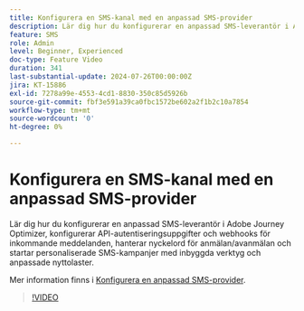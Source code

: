 ```yaml
---
title: Konfigurera en SMS-kanal med en anpassad SMS-provider
description: Lär dig hur du konfigurerar en anpassad SMS-leverantör i Adobe Journey Optimizer, konfigurerar API-autentiseringsuppgifter och webhooks för inkommande meddelanden, hanterar nyckelord för anmälan/avanmälan och startar personaliserade SMS-kampanjer med inbyggda verktyg och anpassade nyttolaster.
feature: SMS
role: Admin
level: Beginner, Experienced
doc-type: Feature Video
duration: 341
last-substantial-update: 2024-07-26T00:00:00Z
jira: KT-15886
exl-id: 7278a99e-4553-4cd1-8830-350c85d5926b
source-git-commit: fbf3e591a39ca0fbc1572be602a2f1b2c10a7854
workflow-type: tm+mt
source-wordcount: '0'
ht-degree: 0%

---
```


# Konfigurera en SMS-kanal med en anpassad SMS-provider

Lär dig hur du konfigurerar en anpassad SMS-leverantör i Adobe Journey Optimizer, konfigurerar API-autentiseringsuppgifter och webhooks för inkommande meddelanden, hanterar nyckelord för anmälan/avanmälan och startar personaliserade SMS-kampanjer med inbyggda verktyg och anpassade nyttolaster.

Mer information finns i [Konfigurera en anpassad SMS-provider](https://experienceleague.adobe.com/sv/docs/journey-optimizer/using/channels/sms/configure-sms/sms-configuration-custom).

>[!VIDEO](https://video.tv.adobe.com/v/3431625/?learn=on&enablevpops)
